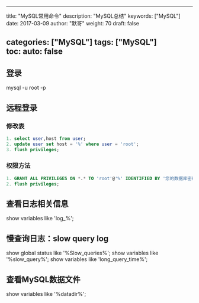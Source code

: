 
---  
title: "MySQL常用命令"
description: "MySQL总结"
keywords: ["MySQL"]
date: 2017-03-09
author: "默哥"
weight: 70
draft: false

categories: ["MySQL"]
tags: ["MySQL"]  
toc: 
    auto: false
---

## 登录
mysql -u root -p

## 远程登录
### 修改表
```sql
1. select user,host from user;
2. update user set host = '%' where user = 'root';
3. flush privileges;
```

### 权限方法
```sql
1. GRANT ALL PRIVILEGES ON *.* TO 'root'@'%' IDENTIFIED BY '您的数据库密码' WITH GRANT OPTION;
2. flush privileges;
```

## 查看日志相关信息
show variables like 'log_%';

## 慢查询日志：slow query log
show global status like '%Slow_queries%';
show variables like '%slow_query%';
show variables like 'long_query_time%';

## 查看MySQL数据文件
show variables like '%datadir%';